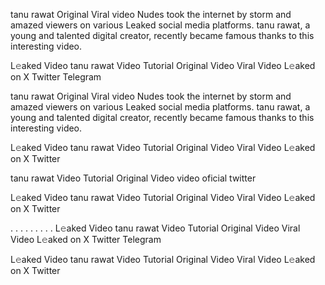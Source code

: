 tanu rawat Original Viral video Nudes took the internet by storm and amazed viewers on various Leaked social media platforms. tanu rawat, a young and talented digital creator, recently became famous thanks to this interesting video.

L𝚎aked Video tanu rawat Video Tutorial Original Video Viral Video L𝚎aked on X Twitter Telegram

tanu rawat Original Viral video Nudes took the internet by storm and amazed viewers on various Leaked social media platforms. tanu rawat, a young and talented digital creator, recently became famous thanks to this interesting video.

L𝚎aked Video tanu rawat Video Tutorial Original Video Viral Video L𝚎aked on X Twitter

tanu rawat Video Tutorial Original Video video oficial twitter

L𝚎aked Video tanu rawat Video Tutorial Original Video Viral Video L𝚎aked on X Twitter

. . . . . . . . . L𝚎aked Video tanu rawat Video Tutorial Original Video Viral Video L𝚎aked on X Twitter Telegram

L𝚎aked Video tanu rawat Video Tutorial Original Video Viral Video L𝚎aked on X Twitter

